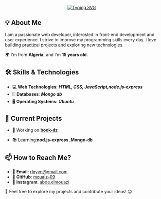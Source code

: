  <div align="center">
   
[![Typing SVG](https://readme-typing-svg.demolab.com?font=Fira+Code&weight=800&size=23&duration=3000&pause=1000&color=1FF704&center=true&vCenter=true&repeat=false&width=442&height=55&lines=Welcome+to+my+GitHub+profile!;I+am+a+front-end+web+developer;Contact+me)](https://git.io/typing-svg)

 </div>

## 💡 About Me  
I am a passionate web developer, interested in front-end development and user experience. I strive to improve my programming skills every day. I love building practical projects and exploring new technologies.  

🌍 I'm from **Algeria**, and I'm **15 years old**.  

## 🛠 Skills & Technologies  
- 💻 **Web Technologies**: ***HTML, CSS, JavaScript,node.js-express***
- 🗄 **Databases**: ***Mongo db*** 
- 🖥 **Operating Systems**: ***Ubuntu***  

## 📌 Current Projects  
- 🚀 Working on   [**book-dz**](https://github.com/mouaiz-09/book-dz)

- 📚 Learning:**nod.js-express ,Mongo-db**  

## 📫 How to Reach Me?  
- 📧 **Email**: rlqyyn@gmail.com  
- 🔗 **GitHub**: [mouaiz-09](https://github.com/mouaiz-09)  
- 📸 **Instagram**: [abde.elmouazi](https://www.instagram.com/abde.elmouazi/)  

🌟 Feel free to explore my projects and contribute your ideas! 😊  


